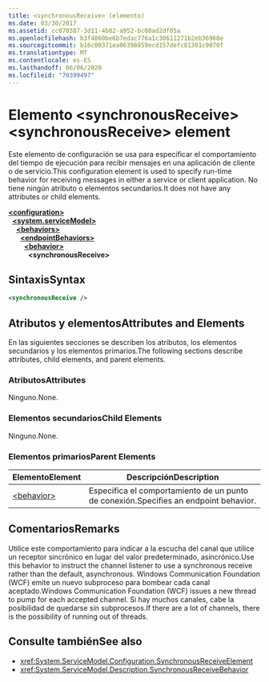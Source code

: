 ```yaml
---
title: <synchronousReceive> (elemento)
ms.date: 03/30/2017
ms.assetid: cc070387-3d11-4b02-a952-bc08ad2df05a
ms.openlocfilehash: b3f4860be6b7edac776a1c30611271b2eb36968e
ms.sourcegitcommit: b16c00371ea06398859ecd157defc81301c9070f
ms.translationtype: MT
ms.contentlocale: es-ES
ms.lasthandoff: 06/06/2020
ms.locfileid: "70399497"
---
```

# <a name="synchronousreceive-element"></a><span data-ttu-id="8f843-102">Elemento \<synchronousReceive></span><span class="sxs-lookup"><span data-stu-id="8f843-102">\<synchronousReceive> element</span></span>
<span data-ttu-id="8f843-103">Este elemento de configuración se usa para especificar el comportamiento del tiempo de ejecución para recibir mensajes en una aplicación de cliente o de servicio.</span><span class="sxs-lookup"><span data-stu-id="8f843-103">This configuration element is used to specify run-time behavior for receiving messages in either a service or client application.</span></span> <span data-ttu-id="8f843-104">No tiene ningún atributo o elementos secundarios.</span><span class="sxs-lookup"><span data-stu-id="8f843-104">It does not have any attributes or child elements.</span></span>  
  
[**\<configuration>**](../configuration-element.md)\
&nbsp;&nbsp;[**\<system.serviceModel>**](system-servicemodel.md)\
&nbsp;&nbsp;&nbsp;&nbsp;[**\<behaviors>**](behaviors.md)\
&nbsp;&nbsp;&nbsp;&nbsp;&nbsp;&nbsp;[**\<endpointBehaviors>**](endpointbehaviors.md)\
&nbsp;&nbsp;&nbsp;&nbsp;&nbsp;&nbsp;&nbsp;&nbsp;[**\<behavior>**](behavior-of-endpointbehaviors.md)\
&nbsp;&nbsp;&nbsp;&nbsp;&nbsp;&nbsp;&nbsp;&nbsp;&nbsp;&nbsp;**\<synchronousReceive>**  
  
## <a name="syntax"></a><span data-ttu-id="8f843-105">Sintaxis</span><span class="sxs-lookup"><span data-stu-id="8f843-105">Syntax</span></span>  
  
```xml  
<synchronousReceive />
```  
  
## <a name="attributes-and-elements"></a><span data-ttu-id="8f843-106">Atributos y elementos</span><span class="sxs-lookup"><span data-stu-id="8f843-106">Attributes and Elements</span></span>  
 <span data-ttu-id="8f843-107">En las siguientes secciones se describen los atributos, los elementos secundarios y los elementos primarios.</span><span class="sxs-lookup"><span data-stu-id="8f843-107">The following sections describe attributes, child elements, and parent elements.</span></span>  
  
### <a name="attributes"></a><span data-ttu-id="8f843-108">Atributos</span><span class="sxs-lookup"><span data-stu-id="8f843-108">Attributes</span></span>  
 <span data-ttu-id="8f843-109">Ninguno.</span><span class="sxs-lookup"><span data-stu-id="8f843-109">None.</span></span>  
  
### <a name="child-elements"></a><span data-ttu-id="8f843-110">Elementos secundarios</span><span class="sxs-lookup"><span data-stu-id="8f843-110">Child Elements</span></span>  
 <span data-ttu-id="8f843-111">Ninguno.</span><span class="sxs-lookup"><span data-stu-id="8f843-111">None.</span></span>  
  
### <a name="parent-elements"></a><span data-ttu-id="8f843-112">Elementos primarios</span><span class="sxs-lookup"><span data-stu-id="8f843-112">Parent Elements</span></span>  
  
|<span data-ttu-id="8f843-113">Elemento</span><span class="sxs-lookup"><span data-stu-id="8f843-113">Element</span></span>|<span data-ttu-id="8f843-114">Descripción</span><span class="sxs-lookup"><span data-stu-id="8f843-114">Description</span></span>|  
|-------------|-----------------|  
|[\<behavior>](behavior-of-endpointbehaviors.md)|<span data-ttu-id="8f843-115">Especifica el comportamiento de un punto de conexión.</span><span class="sxs-lookup"><span data-stu-id="8f843-115">Specifies an endpoint behavior.</span></span>|  
  
## <a name="remarks"></a><span data-ttu-id="8f843-116">Comentarios</span><span class="sxs-lookup"><span data-stu-id="8f843-116">Remarks</span></span>  
 <span data-ttu-id="8f843-117">Utilice este comportamiento para indicar a la escucha del canal que utilice un receptor sincrónico en lugar del valor predeterminado, asincrónico.</span><span class="sxs-lookup"><span data-stu-id="8f843-117">Use this behavior to instruct the channel listener to use a synchronous receive rather than the default, asynchronous.</span></span> <span data-ttu-id="8f843-118">Windows Communication Foundation (WCF) emite un nuevo subproceso para bombear cada canal aceptado.</span><span class="sxs-lookup"><span data-stu-id="8f843-118">Windows Communication Foundation (WCF) issues a new thread to pump for each accepted channel.</span></span> <span data-ttu-id="8f843-119">Si hay muchos canales, cabe la posibilidad de quedarse sin subprocesos.</span><span class="sxs-lookup"><span data-stu-id="8f843-119">If there are a lot of channels, there is the possibility of running out of threads.</span></span>  
  
## <a name="see-also"></a><span data-ttu-id="8f843-120">Consulte también</span><span class="sxs-lookup"><span data-stu-id="8f843-120">See also</span></span>

- <xref:System.ServiceModel.Configuration.SynchronousReceiveElement>
- <xref:System.ServiceModel.Description.SynchronousReceiveBehavior>
